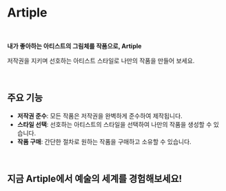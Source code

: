 # Artiple

<br>

**내가 좋아하는 아티스트의 그림체를 작품으로, Artiple**

저작권을 지키며 선호하는 아티스트 스타일로 나만의 작품을 만들어 보세요.

<br>

## 주요 기능

- **저작권 준수**: 모든 작품은 저작권을 완벽하게 준수하여 제작됩니다.
- **스타일 선택**: 선호하는 아티스트의 스타일을 선택하여 나만의 작품을 생성할 수 있습니다.
- **작품 구매**: 간단한 절차로 원하는 작품을 구매하고 소유할 수 있습니다.

<br>

## 지금 Artiple에서 예술의 세계를 경험해보세요!
